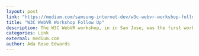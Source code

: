 ```yaml
---
layout: post
link: "https://medium.com/samsung-internet-dev/w3c-webvr-workshop-follow-up-bcfe6558ccba#.g38qkzeym"
title: "W3C WebVR Workshop Follow Up"
description: The W3C WebVR workshop, in in San Jose, was the first workshop on WebVR and was an incredible experience, many of the leaders in VR for the web took part to discuss how WebVR will evolve in the future. This covers some of the points raised and the direction WebVR is growing in the future.
categories: Link
external: medium.com
author: Ada Rose Edwards
---
```

